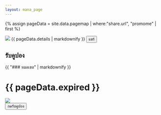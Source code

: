 ```yaml
---
layout: mana_page
---
```

{% assign pageData = site.data.pagemap | where:"share.url", "promome" | first %}

<div class="content-white padding">
  <img src="{{ site.url }}/{{pageData.banner }}" class="banner border-radius" />
  {{ pageData.details | markdownify }}
  <button class="btn-share margin-vertical" onclick="window.location='{{ site.data.settings.shareBaseUrl }}?uri={{ site.data.settings.manaApiBaseUrl }}/mcontent/{{ pageData.mContentId }}'">แชร์</button>
</div>

<div class="padding">
  <h2>รับคูปอง</h2> 
  <div class="content-white border-radius text-center padding margin-vertical">
    {{ "### หมดเขต" | markdownify }}
    <h1 class="text-red">{{ pageData.expired }}</h1>
  </div>
  <div class="content-white padding border-radius">
    <img src="{{ site.url }}/{{pageData.couponBanner }}" class="banner"/>
    <div class="text-right">
      <button class="btn-red" onclick="lib.visitEndpoint(mcontentid, '{{pageData.couponEndpoint}}'); ">กดรับคูปอง</button>
    </div>
  </div>
</div>

<script>
  document.title = "{{ pageData.share.title }}";
</script>
